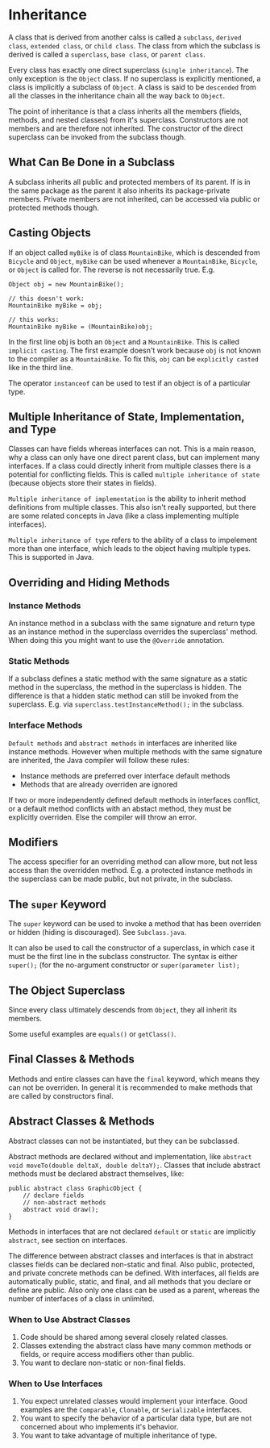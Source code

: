 # Inheritance

A class that is derived from another calss is called a `subclass`, `derived class`, `extended class`, or `child class`. The class from which the subclass is derived is called a `superclass`, `base class`, or `parent class`.

Every class has exactly one direct superclass (`single inheritance`). The only exception is the `Object` class. If no superclass is explicitly mentioned, a class is implicitly a subclass of `Object`. A class is said to be `descended` from all the classes in the inheritance chain all the way back to `Object`.

The point of inheritance is that a class inherits all the members (fields, methods, and nested classes) from it's superclass. Constructors are not members and are therefore not inherited. The constructor of the direct superclass can be invoked from the subclass though.

## What Can Be Done in a Subclass

A subclass inherits all public and protected members of its parent. If is in the same package as the parent it also inherits its package-private members. Private members are not inherited, can be accessed via public or protected methods though.

## Casting Objects

If an object called `myBike` is of class `MountainBike`, which is descended from `Bicycle` and `Object`, `myBike` can be used whenever a `MountainBike`, `Bicycle`, or `Object` is called for. The reverse is not necessarily true. E.g.
```
Object obj = new MountainBike();

// this doesn't work:
MountainBike myBike = obj;

// this works:
MountainBike myBike = (MountainBike)obj;
```

In the first line obj is both an `Object` and a `MountainBike`. This is called `implicit casting`. The first example doesn't work because `obj` is not known to the compiler as a `MountainBike`. To fix this, `obj` can be `explicitly casted` like in the third line.

The operator `instanceof` can be used to test if an object is of a particular type.

## Multiple Inheritance of State, Implementation, and Type

Classes can have fields whereas interfaces can not. This is a main reason, why a class can only have one direct parent class, but can implement many interfaces. If a class could directly inherit from multiple classes there is a potential for conflicting fields. This is called `multiple inheritance of state` (because objects store their states in fields).

`Multiple inheritance of implementation` is the ability to inherit method definitions from multiple classes. This also isn't really supported, but there are some related concepts in Java (like a class implementing multiple interfaces).

`Multiple inheritance of type` refers to the ability of a class to impelement more than one interface, which leads to the object having multiple types. This is supported in Java.

## Overriding and Hiding Methods

### Instance Methods

An instance method in a subclass with the same signature and return type as an instance method in the superclass overrides the superclass' method. When doing this you might want to use the `@Override` annotation.

### Static Methods

If a subclass defines a static method with the same signature as a static method in the superclass, the method in the superclass is hidden. The difference is that a hidden static method can still be invoked from the superclass. E.g. via `superclass.testInstanceMethod();` in the subclass.

### Interface Methods

`Default methods` and `abstract methods` in interfaces are inherited like instance methods.  However when multiple methods with the same signature are inherited, the Java compiler will follow these rules:
* Instance methods are preferred over interface default methods
* Methods that are already overriden are ignored

If two or more independently defined default methods in interfaces conflict, or a default method conflicts with an abstact method, they must be explicitly overriden. Else the compiler will throw an error.

## Modifiers

The access specifier for an overriding method can allow more, but not less access than the overridden method. E.g. a protected instance methods in the superclass can be made public, but not private, in the subclass.

## The `super` Keyword

The `super` keyword can be used to invoke a method that has been overriden or hidden (hiding is discouraged). See `Subclass.java`.

It can also be used to call the constructor of a superclass, in which case it must be the first line in the subclass constructor. The syntax is either `super();` (for the no-argument constructor or `super(parameter list);`

## The Object Superclass

Since every class ultimately descends from `Object`, they all inherit its members.

Some useful examples are `equals()` or `getClass()`.

## Final Classes & Methods

Methods and entire classes can have the `final` keyword, which means they can not be overriden. In general it is recommended to make methods that are called by constructors final.

## Abstract Classes & Methods

Abstract classes can not be instantiated, but they can be subclassed.

Abstract methods are declared without and implementation, like `abstract void moveTo(double deltaX, double deltaY);`. Classes that include abstract methods must be declared abstract themselves, like:
```
public abstract class GraphicObject {
    // declare fields
    // non-abstract methods
    abstract void draw();
}
```

Methods in interfaces that are not declared `default` or `static` are implicitly `abstract`, see section on interfaces.

The difference between abstract classes and interfaces is that in abstract classes fields can be declared non-static and final. Also public, protected, and private concrete methods can be defined. With interfaces, all fields are automatically public, static, and final, and all methods that you declare or define are public. Also only one class can be used as a parent, whereas the number of interfaces of a class in unlimited.

### When to Use Abstract Classes

1. Code should be shared among several closely related classes.
2. Classes extending the abstract class have many common methods or fields, or require access modifiers other than public.
3. You want to declare non-static or non-final fields.

### When to Use Interfaces

1. You expect unrelated classes would implement your interface. Good examples are the `Comparable`, `Clonable`, or `Serializable` interfaces.
2. You want to specify the behavior of a particular data type, but are not concerned about who implements it's behavior.
3. You want to take advantage of multiple inheritance of type.